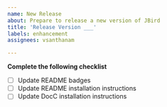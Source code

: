 ```yaml
---
name: New Release
about: Prepare to release a new version of JBird
title: 'Release Version ___'
labels: enhancement
assignees: vsanthanam

---
```


**Complete the following checklist**

- [ ] Update README badges
- [ ] Update README installation instructions
- [ ] Update DocC installation instructions